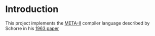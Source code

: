 # Introduction
This project implements the [META-II][1] compiler language
described by Schorre in his [1963 paper][2]

[1]: https://en.wikipedia.org/wiki/META_II "Meta II"
[2]: http://www.ibm-1401.info/Meta-II-schorre.pdf 
  "A Syntax-Oriented Compiler Writing Language"
